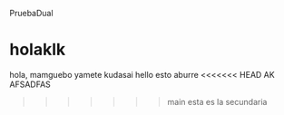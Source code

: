 PruebaDual
# holaklk
hola, mamguebo
yamete kudasai
hello
esto aburre
<<<<<<< HEAD
AK AFSADFAS
>>>>>>> main
esta es la secundaria